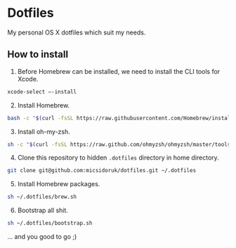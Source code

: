 # Dotfiles

My personal OS X dotfiles which suit my needs.

## How to install

1. Before Homebrew can be installed, we need to install the CLI tools for Xcode.

```bash
xcode-select —-install
```

2. Install Homebrew.

```bash
bash -c "$(curl -fsSL https://raw.githubusercontent.com/Homebrew/install/master/install.sh)"
```

3. Install oh-my-zsh.

```bash
sh -c "$(curl -fsSL https://raw.github.com/ohmyzsh/ohmyzsh/master/tools/install.sh)"
```

4. Clone this repository to hidden `.dotfiles` directory in home directory.

```bash
git clone git@github.com:micsidoruk/dotfiles.git ~/.dotfiles
```

5. Install Homebrew packages.

```bash
sh ~/.dotfiles/brew.sh
```

6. Bootstrap all shit.

```bash
sh ~/.dotfiles/bootstrap.sh
```

... and you good to go ;)
